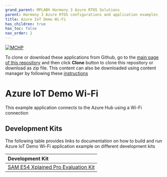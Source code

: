```yaml
---
grand_parent: MPLAB® Harmony 3 Azure RTOS Solutions
parent: Harmony 3 Azure RTOS configurations and application examples
title: Azure IoT Demo Wi-Fi
has_children: true
has_toc: false
nav_order: 2
---
```


[![MCHP](https://www.microchip.com/ResourcePackages/Microchip/assets/dist/images/logo.png)](https://www.microchip.com)

To clone or download these applications from Github, go to the [main page of this repository](https://github.com/Microchip-MPLAB-Harmony/azure_rtos) and then click **Clone** button to clone this repository or download as zip file. This content can also be downloaded using content manager by following these [instructions](https://github.com/Microchip-MPLAB-Harmony/contentmanager/wiki)

# Azure IoT Demo Wi-Fi

This example application connects to the Azure Hub using a Wi-Fi connection

## Development Kits
The following table provides links to documentation on how to build and run Azure IoT Demo Wi-Fi application example on different development kits

| Development Kit |
|:----------------|
|[SAM E54 Xplained Pro Evaluation Kit](docs/readme_sam_e54_xpro.md) |
